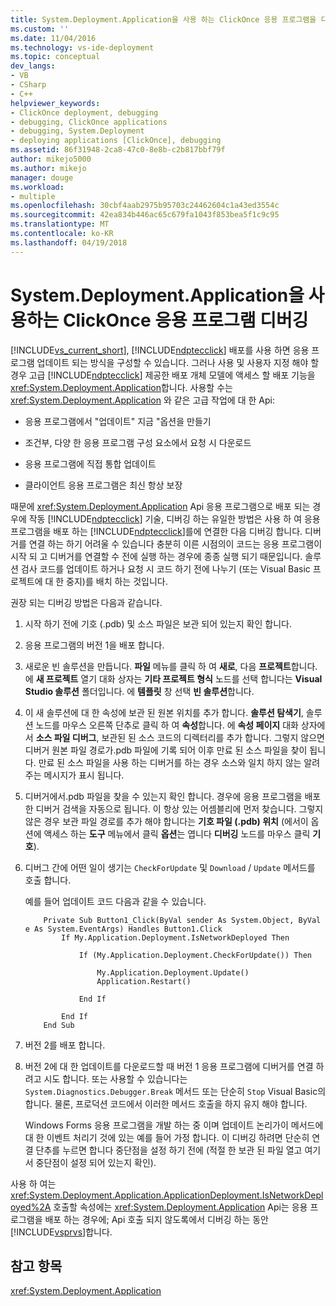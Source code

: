 ```yaml
---
title: System.Deployment.Application을 사용 하는 ClickOnce 응용 프로그램을 디버깅 | Microsoft Docs
ms.custom: ''
ms.date: 11/04/2016
ms.technology: vs-ide-deployment
ms.topic: conceptual
dev_langs:
- VB
- CSharp
- C++
helpviewer_keywords:
- ClickOnce deployment, debugging
- debugging, ClickOnce applications
- debugging, System.Deployment
- deploying applications [ClickOnce], debugging
ms.assetid: 86f31948-2ca8-47c0-8e8b-c2b817bbf79f
author: mikejo5000
ms.author: mikejo
manager: douge
ms.workload:
- multiple
ms.openlocfilehash: 30cbf4aab2975b95703c24462604c1a43ed3554c
ms.sourcegitcommit: 42ea834b446ac65c679fa1043f853bea5f1c9c95
ms.translationtype: MT
ms.contentlocale: ko-KR
ms.lasthandoff: 04/19/2018
---
```

# <a name="debugging-clickonce-applications-that-use-systemdeploymentapplication"></a>System.Deployment.Application을 사용하는 ClickOnce 응용 프로그램 디버깅
[!INCLUDE[vs_current_short](../code-quality/includes/vs_current_short_md.md)], [!INCLUDE[ndptecclick](../deployment/includes/ndptecclick_md.md)] 배포를 사용 하면 응용 프로그램 업데이트 되는 방식을 구성할 수 있습니다. 그러나 사용 및 사용자 지정 해야 할 경우 고급 [!INCLUDE[ndptecclick](../deployment/includes/ndptecclick_md.md)] 제공한 배포 개체 모델에 액세스 할 배포 기능을 <xref:System.Deployment.Application>합니다. 사용할 수는 <xref:System.Deployment.Application> 와 같은 고급 작업에 대 한 Api:  
  
-   응용 프로그램에서 "업데이트" 지금 "옵션을 만들기  
  
-   조건부, 다양 한 응용 프로그램 구성 요소에서 요청 시 다운로드  
  
-   응용 프로그램에 직접 통합 업데이트  
  
-   클라이언트 응용 프로그램은 최신 항상 보장  
  
 때문에 <xref:System.Deployment.Application> Api 응용 프로그램으로 배포 되는 경우에 작동 [!INCLUDE[ndptecclick](../deployment/includes/ndptecclick_md.md)] 기술, 디버깅 하는 유일한 방법은 사용 하 여 응용 프로그램을 배포 하는 [!INCLUDE[ndptecclick](../deployment/includes/ndptecclick_md.md)]를에 연결한 다음 디버깅 합니다. 디버거를 연결 하는 하기 어려울 수 있습니다 충분히 이른 시점의이 코드는 응용 프로그램이 시작 되 고 디버거를 연결할 수 전에 실행 하는 경우에 종종 실행 되기 때문입니다. 솔루션 검사 코드를 업데이트 하거나 요청 시 코드 하기 전에 나누기 (또는 Visual Basic 프로젝트에 대 한 중지)를 배치 하는 것입니다.  
  
 권장 되는 디버깅 방법은 다음과 같습니다.  
  
1.  시작 하기 전에 기호 (.pdb) 및 소스 파일은 보관 되어 있는지 확인 합니다.  
  
2.  응용 프로그램의 버전 1을 배포 합니다.  
  
3.  새로운 빈 솔루션을 만듭니다. **파일** 메뉴를 클릭 하 여 **새로**, 다음 **프로젝트**합니다. 에 **새 프로젝트** 열기 대화 상자는 **기타 프로젝트 형식** 노드를 선택 합니다는 **Visual Studio 솔루션** 폴더입니다. 에 **템플릿** 창 선택 **빈 솔루션**합니다.  
  
4.  이 새 솔루션에 대 한 속성에 보관 된 원본 위치를 추가 합니다. **솔루션 탐색기**, 솔루션 노드를 마우스 오른쪽 단추로 클릭 하 여 **속성**합니다. 에 **속성 페이지** 대화 상자에서 **소스 파일 디버그**, 보관된 된 소스 코드의 디렉터리를 추가 합니다. 그렇지 않으면 디버거 원본 파일 경로가.pdb 파일에 기록 되어 이후 만료 된 소스 파일을 찾이 됩니다. 만료 된 소스 파일을 사용 하는 디버거를 하는 경우 소스와 일치 하지 않는 알려 주는 메시지가 표시 됩니다.  
  
5.  디버거에서.pdb 파일을 찾을 수 있는지 확인 합니다. 경우에 응용 프로그램을 배포한 디버거 검색을 자동으로 됩니다. 이 항상 있는 어셈블리에 먼저 찾습니다. 그렇지 않은 경우 보관 파일 경로를 추가 해야 합니다는 **기호 파일 (.pdb) 위치** (에서이 옵션에 액세스 하는 **도구** 메뉴에서 클릭 **옵션**는 엽니다 **디버깅** 노드를 마우스 클릭 **기호**).  
  
6.  디버그 간에 어떤 일이 생기는 `CheckForUpdate` 및 `Download` / `Update` 메서드를 호출 합니다.  
  
     예를 들어 업데이트 코드 다음과 같을 수 있습니다.  
  
    ```  
        Private Sub Button1_Click(ByVal sender As System.Object, ByVal e As System.EventArgs) Handles Button1.Click  
            If My.Application.Deployment.IsNetworkDeployed Then  
  
                If (My.Application.Deployment.CheckForUpdate()) Then  
  
                    My.Application.Deployment.Update()  
                    Application.Restart()  
  
                End If  
  
            End If  
        End Sub  
    ```  
  
7.  버전 2를 배포 합니다.  
  
8.  버전 2에 대 한 업데이트를 다운로드할 때 버전 1 응용 프로그램에 디버거를 연결 하려고 시도 합니다. 또는 사용할 수 있습니다는 `System.Diagnostics.Debugger.Break` 메서드 또는 단순히 `Stop` Visual Basic의 합니다. 물론, 프로덕션 코드에서 이러한 메서드 호출을 하지 유지 해야 합니다.  
  
     Windows Forms 응용 프로그램을 개발 하는 중 이며 업데이트 논리가이 메서드에 대 한 이벤트 처리기 것에 있는 예를 들어 가정 합니다. 이 디버깅 하려면 단순히 연결 단추를 누르면 합니다 중단점을 설정 하기 전에 (적절 한 보관 된 파일 열고 여기서 중단점이 설정 되어 있는지 확인).  
  
 사용 하 여는 <xref:System.Deployment.Application.ApplicationDeployment.IsNetworkDeployed%2A> 호출할 속성에는 <xref:System.Deployment.Application> Api는 응용 프로그램을 배포 하는 경우에; Api 호출 되지 않도록에서 디버깅 하는 동안 [!INCLUDE[vsprvs](../code-quality/includes/vsprvs_md.md)]합니다.  
  
## <a name="see-also"></a>참고 항목  
 <xref:System.Deployment.Application>